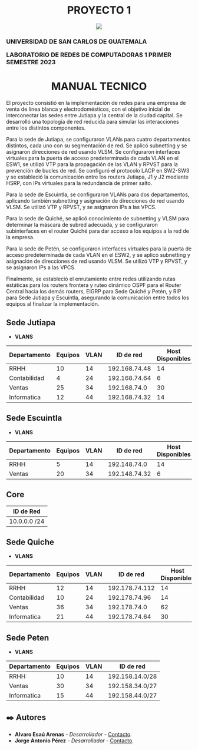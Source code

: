 <h1 align="center"> PROYECTO 1 </h1>

<p align="center">
   <img src="https://img.shields.io/badge/STATUS-EN%20DESAROLLO-green">
   </p>
<h3>UNIVERSIDAD DE SAN CARLOS DE GUATEMALA

LABORATORIO DE REDES DE COMPUTADORAS 1
PRIMER SEMESTRE 2023</h3>

<h1 align="center"> MANUAL TECNICO </h1>
El proyecto consistió en la implementación de redes para una empresa de venta de línea blanca y electrodomésticos, con el objetivo inicial de interconectar las sedes entre Jutiapa y la central de la ciudad capital. Se desarrolló una topología de red reducida para simular las interacciones entre los distintos componentes.

Para la sede de Jutiapa, se configuraron VLANs para cuatro departamentos distintos, cada uno con su segmentación de red. Se aplicó subnetting y se asignaron direcciones de red usando VLSM. Se configuraron interfaces virtuales para la puerta de acceso predeterminada de cada VLAN en el ESW1, se utilizó VTP para la propagación de las VLAN y RPVST para la prevención de bucles de red. Se configuró el protocolo LACP en SW2-SW3 y se estableció la comunicación entre los routers Jutiapa, J1 y J2 mediante HSRP, con IPs virtuales para la redundancia de primer salto.

Para la sede de Escuintla, se configuraron VLANs para dos departamentos, aplicando también subnetting y asignación de direcciones de red usando VLSM. Se utilizó VTP y RPVST, y se asignaron IPs a las VPCS.

Para la sede de Quiché, se aplicó conocimiento de subnetting y VLSM para determinar la máscara de subred adecuada, y se configuraron subinterfaces en el router Quiché para dar acceso a los equipos a la red de la empresa.

Para la sede de Petén, se configuraron interfaces virtuales para la puerta de acceso predeterminada de cada VLAN en el ESW2, y se aplicó subnetting y asignación de direcciones de red usando VLSM. Se utilizó VTP y RPVST, y se asignaron IPs a las VPCS.

Finalmente, se estableció el enrutamiento entre redes utilizando rutas estáticas para los routers frontera y ruteo dinámico OSPF para el Router Central hacia los demás routers, EIGRP para Sede Quiché y Petén, y RIP para Sede Jutiapa y Escuintla, asegurando la comunicación entre todos los equipos al finalizar la implementación.

## Sede Jutiapa
* **VLANS**

| Departamento         |Equipos    | VLAN | ID de red         | Host Disponibles | Primera IP    | ULtima IP     | IP Broadcast  | Mascara         | Slash    |
|----------------------|-----------|------|-------------------|------------------|---------------|---------------|---------------|-----------------|----------|
| RRHH                 | 10        | 14   | 192.168.74.48     | 14               | 192.168.74.49 | 192.168.74.62 | 192.168.74.63 | 255.255.255.240 | /28      |
| Contabilidad         | 4         | 24   | 192.168.74.64     | 6                | 192.168.74.64 | 192.168.74.70 | 192.168.74.71 | 255.255.255.248 | /29      |
| Ventas               | 25        | 34   | 192.168.74.0      | 30               | 192.168.74.1  | 192.168.74.30 | 192.168.74.31 | 255.255.255.224 | /27      |
| Informatica          | 12        | 44   | 192.168.74.32     | 14               | 192.168.74.33 | 192.168.74.46 | 192.168.74.47 | 255.255.255.240 | /28      |


## Sede Escuintla
* **VLANS**

| Departamento         |Equipos    | VLAN | ID de red      | Host Disponibles | Primera IP    | ULtima IP     | IP Broadcast  | Mascara         | Slash    |
|----------------------|-----------|------|----------------|------------------|---------------|---------------|---------------|-----------------|----------|
| RRHH                 | 5         | 14   | 192.148.74.0   | 14               | 192.168.74.1  | 192.168.74.30 | 192.168.74.31 | 255.255.255.224 | /27      |
| Ventas               | 20        | 34   | 192.148.74.32  | 6                | 192.168.74.32 | 192.168.74.38 | 192.168.74.39 | 255.255.255.248 | /29      |

## Core
| ID de Red |
|-----------|
|10.0.0.0 /24|

## Sede Quiche
* **VLANS**

| Departamento         |Equipos    | VLAN | ID de red      | Host Disponibles | Primera IP    | ULtima IP      | IP Broadcast  | Mascara         | Slash    |
|----------------------|-----------|------|----------------|------------------|---------------|----------------|---------------|-----------------|----------|
| RRHH                 | 12        | 14   | 192.178.74.112 | 14               | 192.168.74.49 | 192.168.74.96  | 192.168.74.63 | 255.255.255.240 | /28      |
| Contabilidad         | 10        | 24   | 192.178.74.96  | 14               | 192.168.74.49 | 192.168.74.112 | 192.168.74.63 | 255.255.255.240 | /28      |
| Ventas               | 36        | 34   | 192.178.74.0   | 62               | 192.168.74.49 | 192.168.74.1   | 192.168.74.63 | 255.255.255.240 | /28      |
| Informatica          | 21        | 44   | 192.178.74.64  | 30               | 192.168.74.49 | 192.168.74.65  | 192.168.74.63 | 255.255.255.240 | /28      |

## Sede Peten
* **VLANS**

| Departamento         |Equipos    | VLAN | ID de red         |
|----------------------|-----------|------|-------------------|
| RRHH                 | 10        | 14   | 192.158.14.0/28   |
| Ventas               | 30        | 34   | 192.158.34.0/27   |
| Informatica          | 15        | 44   | 192.158.44.0/27   |

## ✒️ Autores

* **Alvaro Esaú Arenas** - *Desarrollador* - [Contacto](https://github.com/esau-arenas).
* **Jorge Antonio Pérez** - *Desarrollador* - [Contacto](https://github.com/pereznator).